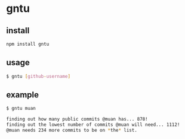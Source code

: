 # gntu

## install

```sh
npm install gntu
```

## usage

```sh
$ gntu [github-username]
```

## example

```sh
$ gntu muan

finding out how many public commits @muan has... 878!
finding out the lowest number of commits @muan will need... 1112!
@muan needs 234 more commits to be on *the* list.
```
